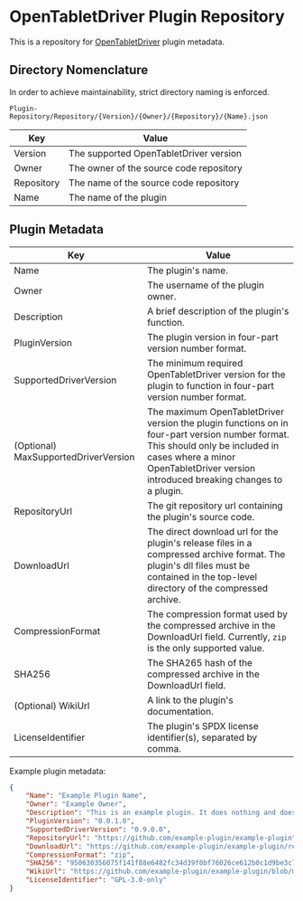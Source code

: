 # OpenTabletDriver Plugin Repository

This is a repository for [OpenTabletDriver](https://github.com/InfinityGhost/OpenTabletDriver) plugin metadata.

## Directory Nomenclature

In order to achieve maintainability, strict directory naming is enforced.

```
Plugin-Repository/Repository/{Version}/{Owner}/{Repository}/{Name}.json
```

| Key        | Value                                                       |
| ---------- | ----------------------------------------------------------- |
| Version    | The supported OpenTabletDriver version                      |
| Owner      | The owner of the source code repository                     |
| Repository | The name of the source code repository                      |
| Name       | The name of the plugin                                      |

## Plugin Metadata

| Key                                  | Value                                                                                                                                                                                                                  |
|--------------------------------------|------------------------------------------------------------------------------------------------------------------------------------------------------------------------------------------------------------------------|
| Name                                 | The plugin's name.                                                                                                                                                                                                     |
| Owner                                | The username of the plugin owner.                                                                                                                                                                                      |
| Description                          | A brief description of the plugin's function.                                                                                                                                                                          |
| PluginVersion                        | The plugin version in four-part version number format.                                                                                                                                                                 |
| SupportedDriverVersion               | The minimum required OpenTabletDriver version for the plugin to function in four-part version number format.                                                                                                           |
| (Optional) MaxSupportedDriverVersion | The maximum OpenTabletDriver version the plugin functions on in four-part version number format. This should only be included in cases where a minor OpenTabletDriver version introduced breaking changes to a plugin. |
| RepositoryUrl                        | The git repository url containing the plugin's source code.                                                                                                                                                            |
| DownloadUrl                          | The direct download url for the plugin's release files in a compressed archive format. The plugin's dll files must be contained in the top-level directory of the compressed archive.                                  |
| CompressionFormat                    | The compression format used by the compressed archive in the DownloadUrl field. Currently, `zip` is the only supported value.                                                                                          |
| SHA256                               | The SHA265 hash of the compressed archive in the DownloadUrl field.                                                                                                                                                    |
| (Optional) WikiUrl                   | A link to the plugin's documentation.                                                                                                                                                                                  |
| LicenseIdentifier                    | The plugin's SPDX license identifier(s), separated by comma.                                                                                                                                                           |

Example plugin metadata:

```json
{
    "Name": "Example Plugin Name",
    "Owner": "Example Owner",
    "Description": "This is an example plugin. It does nothing and doesn't exist!",
    "PluginVersion": "0.0.1.0",
    "SupportedDriverVersion": "0.9.0.0",
    "RepositoryUrl": "https://github.com/example-plugin/example-plugin",
    "DownloadUrl": "https://github.com/example-plugin/example-plugin/releases/download/0.0.1.0/example-plugin.zip",
    "CompressionFormat": "zip",
    "SHA256": "950630356075f141f88e6482fc34d39f0bf76026ce612b0c1d9be3c76d4aa0d4",
    "WikiUrl": "https://github.com/example-plugin/example-plugin/blob/main/README.md",
    "LicenseIdentifier": "GPL-3.0-only"
}
```

